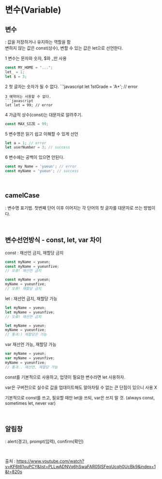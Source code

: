# 변수(Variable)

## 변수
: 값을 저장하거나 유지하는 역할을 함  
변하지 않는 값은 const(상수), 변할 수 있는 값은 let으로 선언한다.

  1 변수는 문자와 숫자, $와 _만 사용
  ```javascript
  const MY_HOME = "...";
  let_ = 1;
  let $ = 3;
  ```
  2 첫 글자는 숫자가 될 수 없다.
  ``'javascript
  let 1stGrade = 'A+'; // error
  ```
  3 예약어는 사용할 수 없다.
  ```javascript
  let let = 99; // error
  ```
  4 가급적 상수(const)는 대문자로 알려주기.
  ```javascript
  const MAX_SIZE = 99;
  ```
  5 변수명은 읽기 쉽고 이해할 수 있게 선언
  ```javascript
  let a = 1; // error
  let userNumber = 3; // success
  ```
  6 변수에는 공백이 있으면 안된다.
  ```javascript
  const my Name = 'yueun'; // error
  const myName = 'yueun'; // success
  ```
  <br>

## camelCase 
: 변수명 표기법. 첫번째 단어 이후 이어지는 각 단어의 첫 글자를 대문자로 쓰는 방법이다. 

<br>

## 변수선언방식 - const, let, var 차이
const : 재선언 금지, 재할당 금지

```javascript
const myName = yueun;
const myName = yueunfive;
// 오류! 재선언 금지

const myName = yueun;
myName = yueunfive;
// 오류! 재할당 금지
```

let : 재선언 금지, 재할당 가능

```javascript
let myName = yueun;
let myName = yueunfive;
// 오류! 재선언 금지

let myName = yueun;
myName = yueunfive;
// 통과:) 재할당은 가능
```

var 재선언 가능, 재할당 가능

```javascript
var myName = yueun;
var myName = yueunfive;
myName = yueunfive;
// 통과.. 재선언, 재할당 가능
```

const를 기본적으로 사용하고, 업뎃이 필요한 변수라면 let 사용하자.

var은 구버전으로 실수로 값을 업데이트해도 알아차릴 수 없는 큰 단점이 있으니 사용 X

기본적으로 const를 쓰고, 필요할 때만 let을 쓰되, var은 쓰지 말 것. (always const, sometimes let, never var)

<br>

## 알림창 
: alert(경고), prompt(입력), confirm(확인)

<br>

출처 : https://www.youtube.com/watch?v=KF6t61yuPCY&list=PLLwADNVq6hSwaFAR05lSFeqUcqh0UcBk9&index=1&t=820s